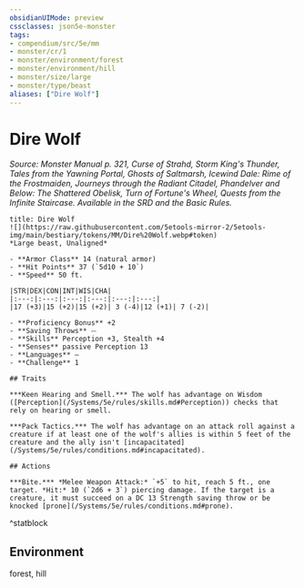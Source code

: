 ```yaml
---
obsidianUIMode: preview
cssclasses: json5e-monster
tags:
- compendium/src/5e/mm
- monster/cr/1
- monster/environment/forest
- monster/environment/hill
- monster/size/large
- monster/type/beast
aliases: ["Dire Wolf"]
---
```

# Dire Wolf
*Source: Monster Manual p. 321, Curse of Strahd, Storm King's Thunder, Tales from the Yawning Portal, Ghosts of Saltmarsh, Icewind Dale: Rime of the Frostmaiden, Journeys through the Radiant Citadel, Phandelver and Below: The Shattered Obelisk, Turn of Fortune's Wheel, Quests from the Infinite Staircase. Available in the SRD and the Basic Rules.*  

```ad-statblock
title: Dire Wolf
![](https://raw.githubusercontent.com/5etools-mirror-2/5etools-img/main/bestiary/tokens/MM/Dire%20Wolf.webp#token)
*Large beast, Unaligned*

- **Armor Class** 14 (natural armor)
- **Hit Points** 37 (`5d10 + 10`)
- **Speed** 50 ft.

|STR|DEX|CON|INT|WIS|CHA|
|:---:|:---:|:---:|:---:|:---:|:---:|
|17 (+3)|15 (+2)|15 (+2)| 3 (-4)|12 (+1)| 7 (-2)|

- **Proficiency Bonus** +2
- **Saving Throws** ⏤
- **Skills** Perception +3, Stealth +4
- **Senses** passive Perception 13
- **Languages** —
- **Challenge** 1

## Traits

***Keen Hearing and Smell.*** The wolf has advantage on Wisdom ([Perception](/Systems/5e/rules/skills.md#Perception)) checks that rely on hearing or smell.

***Pack Tactics.*** The wolf has advantage on an attack roll against a creature if at least one of the wolf's allies is within 5 feet of the creature and the ally isn't [incapacitated](/Systems/5e/rules/conditions.md#incapacitated).

## Actions

***Bite.*** *Melee Weapon Attack:* `+5` to hit, reach 5 ft., one target. *Hit:* 10 (`2d6 + 3`) piercing damage. If the target is a creature, it must succeed on a DC 13 Strength saving throw or be knocked [prone](/Systems/5e/rules/conditions.md#prone).
```
^statblock

## Environment

forest, hill